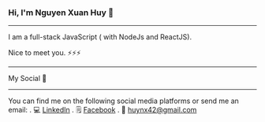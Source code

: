 ### Hi, I'm Nguyen Xuan Huy 👋
----
I am a full-stack JavaScript ( with NodeJs and ReactJS).

Nice to meet you.
⚡⚡⚡

----
 My Social 📲
 
----
You can find me on the following social media platforms or send me an email:
. 💻 [LinkedIn](https://www.linkedin.com/feed/)
. 🗒 [Facebook](https://www.facebook.com/)
. 💬 [huynx42@gmail.com]()
<!--
**Huynx42/Huynx42** is a ✨ _special_ ✨ repository because its `README.md` (this file) appears on your GitHub profile.

Here are some ideas to get you started:

- 🔭 I’m currently working on ...
- 🌱 I’m currently learning ...
- 👯 I’m looking to collaborate on ...
- 🤔 I’m looking for help with ...
- 💬 Ask me about ...
- 📫 How to reach me: ...
- 😄 Pronouns: ...
- ⚡ Fun fact: ...
-->
